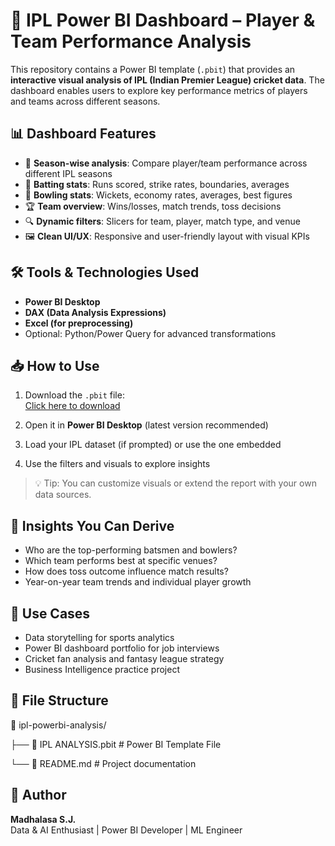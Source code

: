 # 🏏 IPL Power BI Dashboard – Player & Team Performance Analysis

This repository contains a Power BI template (`.pbit`) that provides an **interactive visual analysis of IPL (Indian Premier League) cricket data**. The dashboard enables users to explore key performance metrics of players and teams across different seasons.

## 📊 Dashboard Features

- 📅 **Season-wise analysis**: Compare player/team performance across different IPL seasons
- 🏏 **Batting stats**: Runs scored, strike rates, boundaries, averages
- 🎯 **Bowling stats**: Wickets, economy rates, averages, best figures
- 🏆 **Team overview**: Wins/losses, match trends, toss decisions
- 🔍 **Dynamic filters**: Slicers for team, player, match type, and venue
- 🖼️ **Clean UI/UX**: Responsive and user-friendly layout with visual KPIs

## 🛠️ Tools & Technologies Used

- **Power BI Desktop**
- **DAX (Data Analysis Expressions)**
- **Excel (for preprocessing)**
- Optional: Python/Power Query for advanced transformations

## 📥 How to Use

1. Download the `.pbit` file:  
   [Click here to download](https://github.com/MadhalasaSJ/IPL_ANALYSIS/blob/main/IPL%20ANALYSIS.pbit)

2. Open it in **Power BI Desktop** (latest version recommended)

3. Load your IPL dataset (if prompted) or use the one embedded

4. Use the filters and visuals to explore insights

> 💡 Tip: You can customize visuals or extend the report with your own data sources.

## 📌 Insights You Can Derive

- Who are the top-performing batsmen and bowlers?
- Which team performs best at specific venues?
- How does toss outcome influence match results?
- Year-on-year team trends and individual player growth

## 🧠 Use Cases

- Data storytelling for sports analytics
- Power BI dashboard portfolio for job interviews
- Cricket fan analysis and fantasy league strategy
- Business Intelligence practice project

## 📂 File Structure

📁 ipl-powerbi-analysis/

├── 📄 IPL ANALYSIS.pbit # Power BI Template File

└── 📄 README.md # Project documentation

## 🙌 Author

**Madhalasa S.J.**  
Data & AI Enthusiast | Power BI Developer | ML Engineer  
